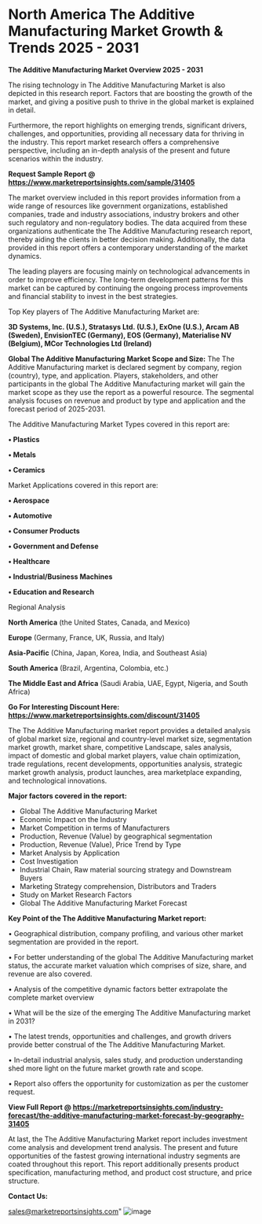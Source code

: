 # North America The Additive Manufacturing Market Growth & Trends 2025 - 2031

<Strong> The Additive Manufacturing Market Overview 2025 - 2031</strong>

The rising technology in The Additive Manufacturing Market is also depicted in this research report. Factors that are boosting the growth of the market, and giving a positive push to thrive in the global market is explained in detail.

Furthermore, the report highlights on emerging trends, significant drivers, challenges, and opportunities, providing all necessary data for thriving in the industry. This report market research offers a comprehensive perspective, including an in-depth analysis of the present and future scenarios within the industry.

<strong>Request Sample Report @ <a href=https://www.marketreportsinsights.com/sample/31405>https://www.marketreportsinsights.com/sample/31405</a></strong>

The market overview included in this report provides information from a wide range of resources like government organizations, established companies, trade and industry associations, industry brokers and other such regulatory and non-regulatory bodies. The data acquired from these organizations authenticate the The Additive Manufacturing research report, thereby aiding the clients in better decision making. Additionally, the data provided in this report offers a contemporary understanding of the market dynamics.

The leading players are focusing mainly on technological advancements in order to improve efficiency. The long-term development patterns for this market can be captured by continuing the ongoing process improvements and financial stability to invest in the best strategies.

Top Key players of The Additive Manufacturing Market are:

<strong>3D Systems, Inc. (U.S.), Stratasys Ltd. (U.S.), ExOne (U.S.), Arcam AB (Sweden), EnvisionTEC (Germany), EOS (Germany), Materialise NV (Belgium), MCor Technologies Ltd (Ireland)</strong>

<strong><b>Global The Additive Manufacturing Market Scope and Size:</b></strong>
The The Additive Manufacturing market is declared segment by company, region (country), type, and application. Players, stakeholders, and other participants in the global The Additive Manufacturing market will gain the market scope as they use the report as a powerful resource. The segmental analysis focuses on revenue and product by type and application and the forecast period of 2025-2031.

The Additive Manufacturing Market Types covered in this report are:

<strong>• Plastics

• Metals

• Ceramics</strong>

Market Applications covered in this report are:

<strong>• Aerospace

• Automotive

• Consumer Products

• Government and Defense

• Healthcare

• Industrial/Business Machines

• Education and Research</strong> 

Regional Analysis

<strong>North America</strong> (the United States, Canada, and Mexico)

<strong>Europe</strong> (Germany, France, UK, Russia, and Italy)

<strong>Asia-Pacific</strong> (China, Japan, Korea, India, and Southeast Asia)

<strong>South America</strong> (Brazil, Argentina, Colombia, etc.)

<strong>The Middle East and Africa</strong> (Saudi Arabia, UAE, Egypt, Nigeria, and South Africa)

<strong>Go For Interesting Discount Here: <a href=https://www.marketreportsinsights.com/discount/31405>https://www.marketreportsinsights.com/discount/31405</a></strong>

The The Additive Manufacturing market report provides a detailed analysis of global market size, regional and country-level market size, segmentation market growth, market share, competitive Landscape, sales analysis, impact of domestic and global market players, value chain optimization, trade regulations, recent developments, opportunities analysis, strategic market growth analysis, product launches, area marketplace expanding, and technological innovations.

<strong><b>Major factors covered in the report:</b></strong>
<ul>
  <li>Global The Additive Manufacturing Market </li>
  <li>Economic Impact on the Industry</li>
  <li>Market Competition in terms of Manufacturers</li>
  <li>Production, Revenue (Value) by geographical segmentation</li>
  <li>Production, Revenue (Value), Price Trend by Type</li>
  <li>Market Analysis by Application</li>
  <li>Cost Investigation</li>
  <li>Industrial Chain, Raw material sourcing strategy and Downstream Buyers</li>
  <li>Marketing Strategy comprehension, Distributors and Traders</li>
  <li>Study on Market Research Factors</li>
  <li>Global The Additive Manufacturing Market Forecast</li>
</ul>

<strong><b>Key Point of the The Additive Manufacturing Market report:</b></strong>

• Geographical distribution, company profiling, and various other market segmentation are provided in the report.

• For better understanding of the global The Additive Manufacturing market status, the accurate market valuation which comprises of size, share, and revenue are also covered.

• Analysis of the competitive dynamic factors better extrapolate the complete market overview

• What will be the size of the emerging The Additive Manufacturing market in 2031?

• The latest trends, opportunities and challenges, and growth drivers provide better construal of the The Additive Manufacturing Market.

• In-detail industrial analysis, sales study, and production understanding shed more light on the future market growth rate and scope.

• Report also offers the opportunity for customization as per the customer request.

<strong><b>View Full Report @ <a href=https://marketreportsinsights.com/industry-forecast/the-additive-manufacturing-market-forecast-by-geography-31405>https://marketreportsinsights.com/industry-forecast/the-additive-manufacturing-market-forecast-by-geography-31405</a></b></strong>


At last, the The Additive Manufacturing Market report includes investment come analysis and development trend analysis. The present and future opportunities of the fastest growing international industry segments are coated throughout this report. This report additionally presents product specification, manufacturing method, and product cost structure, and price structure.

<strong>Contact Us:</strong>

sales@marketreportsinsights.com"
![image](https://github.com/user-attachments/assets/80f1029b-67b7-4125-bab5-1dd990668c86)
